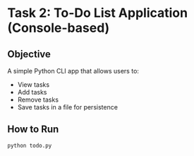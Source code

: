 # Task 2: To-Do List Application (Console-based)

## Objective
A simple Python CLI app that allows users to:
- View tasks
- Add tasks
- Remove tasks
- Save tasks in a file for persistence

## How to Run
```bash
python todo.py
